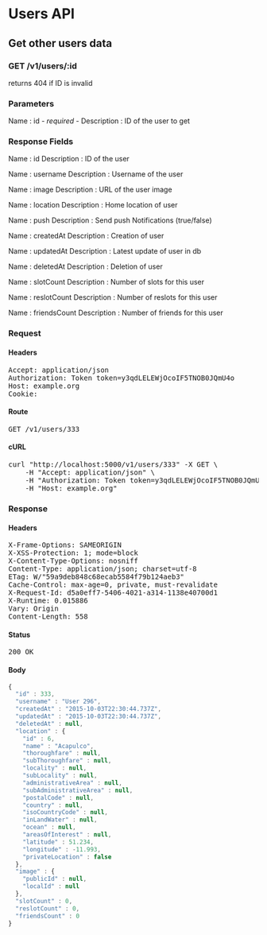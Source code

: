 # Users API

## Get other users data

### GET /v1/users/:id

returns 404 if ID is invalid



### Parameters

Name : id *- required -*
Description : ID of the user to get


### Response Fields

Name : id
Description : ID of the user

Name : username
Description : Username of the user

Name : image
Description : URL of the user image

Name : location
Description : Home location of user

Name : push
Description : Send push Notifications (true/false)

Name : createdAt
Description : Creation of user

Name : updatedAt
Description : Latest update of user in db

Name : deletedAt
Description : Deletion of user

Name : slotCount
Description : Number of slots for this user

Name : reslotCount
Description : Number of reslots for this user

Name : friendsCount
Description : Number of friends for this user

### Request

#### Headers

<pre>Accept: application/json
Authorization: Token token=y3qdLELEWjOcoIF5TNOB0JQmU4o
Host: example.org
Cookie: </pre>

#### Route

<pre>GET /v1/users/333</pre>

#### cURL

<pre class="request">curl &quot;http://localhost:5000/v1/users/333&quot; -X GET \
	-H &quot;Accept: application/json&quot; \
	-H &quot;Authorization: Token token=y3qdLELEWjOcoIF5TNOB0JQmU4o&quot; \
	-H &quot;Host: example.org&quot;</pre>

### Response

#### Headers

<pre>X-Frame-Options: SAMEORIGIN
X-XSS-Protection: 1; mode=block
X-Content-Type-Options: nosniff
Content-Type: application/json; charset=utf-8
ETag: W/&quot;59a9deb848c68ecab5584f79b124aeb3&quot;
Cache-Control: max-age=0, private, must-revalidate
X-Request-Id: d5a0eff7-5406-4021-a314-1138e40700d1
X-Runtime: 0.015886
Vary: Origin
Content-Length: 558</pre>

#### Status

<pre>200 OK</pre>

#### Body

```javascript
{
  "id" : 333,
  "username" : "User 296",
  "createdAt" : "2015-10-03T22:30:44.737Z",
  "updatedAt" : "2015-10-03T22:30:44.737Z",
  "deletedAt" : null,
  "location" : {
    "id" : 6,
    "name" : "Acapulco",
    "thoroughfare" : null,
    "subThoroughfare" : null,
    "locality" : null,
    "subLocality" : null,
    "administrativeArea" : null,
    "subAdministrativeArea" : null,
    "postalCode" : null,
    "country" : null,
    "isoCountryCode" : null,
    "inLandWater" : null,
    "ocean" : null,
    "areasOfInterest" : null,
    "latitude" : 51.234,
    "longitude" : -11.993,
    "privateLocation" : false
  },
  "image" : {
    "publicId" : null,
    "localId" : null
  },
  "slotCount" : 0,
  "reslotCount" : 0,
  "friendsCount" : 0
}
```
